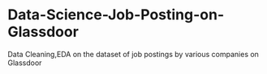 # Data-Science-Job-Posting-on-Glassdoor
Data Cleaning,EDA on the dataset of job postings by various companies on Glassdoor
